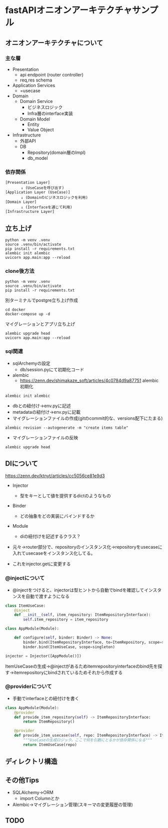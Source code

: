 # fastAPIオニオンアーキテクチャサンプル
## オニオンアーキテクチャについて
### 主な層
- Presentation
    - api endpoint (router controller)
    - req,res schema
- Application Services
    - =usecase
- Domain
    - Domain Service
        - ビジネスロジック
        - Infra層のinterface実装
    - Domain Model
        - Entity
        - Value Object
-  Infrastructure
    - 外部API
    - DB
        - Repository(domain層のImpl)
        - db_model
### 依存関係
```
[Presentation Layer]  
       ↓ (UseCaseを呼び出す)
[Application Layer (UseCase)]  
       ↓ (Domainのビジネスロジックを利用)
[Domain Layer]  
       ↓ (Interfaceを通じて利用)
[Infrastructure Layer]  
```
## 立ち上げ
```
python -m venv .venv
source .venv/bin/activate
pip install -r requirements.txt
alembic init alembic
uvicorn app.main:app --reload
```

### clone後方法
```
python -m venv .venv
source .venv/bin/activate
pip install -r requirements.txt
```
別ターミナルでpostgre立ち上げ作成
```
cd docker
docker-compose up -d
```
マイグレーションとアプリ立ち上げ
```
alembic upgrade head
uvicorn app.main:app --reload
```

### sql関連
- sqlArchemyの設定
    - db/session.pyにて初期化コード
- alembic
    - https://zenn.dev/shimakaze_soft/articles/4c0784d9a87751
alembic初期化
```
alembic init alembic
```
- dbとの紐付け→env.pyに記述
- metadataの紐付け→env.pyに記載
- マイグレーションファイルの作成(gitのcommit的な、versions配下にたまる)
```
alembic revision --autogenerate -m "create items table"
```
- マイグレーションファイルの反映
```
alembic upgrade head
```

## DIについて
https://zenn.dev/ktnyt/articles/cc5056ce81e9d3
- Injector
    - 型をキーとして値を提供するdictのようなもの
- Binder
    - どの抽象をどの実装にバインドするか
- Module
    - diの紐付けを記述するクラス？

- 元々→router部分で、repositoryのインスタンス化→repositoryをusecaseに入れてusecaseをインスタンス化してる。
- これをinjector.getに変更する

### @injectについて
- @injectをつけると、injectorは型ヒントから自動でbindを確認してインスタンスを自動で渡すようになる
```python
class ItemUseCase:
    @inject
    def __init__(self, item_repository: ItemRepositoryInterface):
        self.item_repository = item_repository

class AppModule(Module):

    def configure(self, binder: Binder) -> None:
        binder.bind(ItemRepositoryInterface, to=ItemRepository, scope=singleton)
        binder.bind(ItemUseCase, scope=singleton)

injector = Injector([AppModule()])
```
ItemUseCaseの生成→@injectがあるためitemrepositoryinterfaceのbind先を探す→itemrepositoryにbindされているためそれから作成する

### @providerについて
- 手動でinterfaceとの紐付けを書く
```python
class AppModule(Module):
    @provider
    def provide_item_repository(self) -> ItemRepositoryInterface:
        return ItemRepository()

    @provider
    def provide_item_usecase(self, repo: ItemRepositoryInterface) -> ItemUseCase:
        """UseCaseの生成ロジック。ここで何を引数にとるかが依存関係になる"""
        return ItemUseCase(repo)
```

## ディレクトリ構造

## その他Tips
- SQLAlchemy→ORM
    - import Columnとか
- Alembic→マイグレーション管理(スキーマの変更履歴の管理)

## TODO
